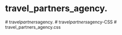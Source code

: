 # travel_partners_agency.
#   t r a v e l _ p a r t n e r s _ a g e n c y .  
 #   t r a v e l _ p a r t n e r s _ a g e n c y - C S S  
 # travel_partners_agency.css
